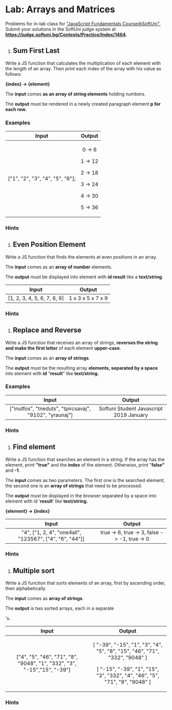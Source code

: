 ﻿
# **Lab: Arrays and Matrices**
Problems for in-lab class for ["JavaScript Fundamentals Course@SoftUni".](https://softuni.bg/trainings/2247/js-fundamentals-january-2019)  Submit your solutions in the SoftUni judge system at **<https://judge.softuni.bg/Contests/Practice/Index/1464>**.
1. ## **Sum First Last**
Write a JS function that calculates the multiplication of each element with the length of an array. Then print each index of the array with his value as follows:

**{index} -> {element}**

The **input** comes **as an array of string elements** holding numbers.

The **output** must be rendered in a newly created paragraph element **p for each row.**
### **Examples**

|**Input**|**Output**|
| :-: | :-: |
|["1", "2", "3", "4", "5", "6"];|<p>0 -> 6</p><p>1 -> 12</p><p>2 -> 18</p><p>3 -> 24</p><p>4 -> 30</p><p>5 -> 36</p>|

### **Hints**

1. ## **Even Position Element**
Write a JS function that finds the elements at even positions in an array.

The **input** comes as an **array of number** elements.

The **output** must be displayed into element with **id result** like a **text/string**.

|**Input**|**Output**|
| :-: | :-: |
|[1, 2, 3, 4, 5, 6, 7, 8, 9]|1 x 3 x 5 x 7 x 9|
### **Hints**

1. ## **Replace and Reverse**
Write a JS function that receives an array of strings, **reverses the string and make the** **first letter** of each element **upper-case**.

The **input** comes as an **array of strings**.

The **output** must be the resulting array **elements, separated by a space** into element with **id** “**result**” like **text/string.**
### **Examples**

|**Input**|**Output**|
| :-: | :-: |
|["inutfos", "tneduts", "tpircsavaj", "9102", "yraunaj"]|Softuni Student Javascript 2019 January|
### **Hints**

1. ## **Find element**
Write a JS function that searches an element in a string. If the array has the element, print **"true"** and the **index** of the element. Otherwise, print "**false"** and **-1**. 

The **input** comes as two parameters. The first one is the searched element; the second one is an **array of strings** that need to be processed.

The **output** must be displayed in the browser separated by a space into element with id ‘**result**’ like **text/string.**

**{element} -> {index}**

|**Input**|**Output**|
| :-: | :-: |
|"4", ["1, 2, 4", "one4all", "123567", ["4", "6", "44"]]|true -> 6, true -> 3, false -> -1, true -> 0|

### **Hints**

1. ## **Multiple sort**
Write a JS function that sorts elements of an array, first by ascending order, then alphabetically.

The **input** comes as **array of strings**. 

The **output** is two sorted arrays, each in a separate **<div>**'s.


|**Input**|**Output**|
| :-: | :-: |
|["4", "5", "46", "71", "8", "9048", "1", "332", "3", "-15","15", "-39"]|<p>[ "-39", "-15", "1", "3", "4", "5", "8", "15", "46", "71", "332", "9048" ]</p><p>[ "-15", "-39", "1", "15", "3", "332", "4", "46", "5", "71", "8", "9048" ]</p>|

### **Hints**




